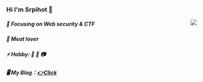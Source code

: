 ### Hi I'm Srpihot 👋
<img align="right" src="https://github-readme-stats.vercel.app/api?username=Srpihot&show_icons=true">

##### :orange_book: Focusing on Web security & CTF
##### :meat_on_bone: Meat lover
##### ⚡ Hobby: 🏀 🎸 📷
##### 🖥 My Blog：[👉Click](http://srpihot.site)
